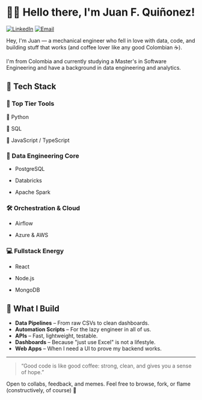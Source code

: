 
# 👨‍🔧 Hello there, I'm Juan F. Quiñonez!

[![LinkedIn](https://img.shields.io/badge/LinkedIn-blue?style=for-the-badge&logo=linkedin&logoColor=white)](https://www.linkedin.com/in/juan-felipe-quinonez/)
[![Email](https://img.shields.io/badge/Email-juanfeqr@outlook.com-blue?style=for-the-badge&logo=gmail&logoColor=white)](mailto:juanfeqr@outlook.com)

Hey, I'm Juan — a mechanical engineer who fell in love with data, code, and building stuff that works (and coffee lover like any good Colombian ☕).

I'm from Colombia and currently studying a Master's in Software Engineering and have a background in data engineering and analytics.

## 🧠 Tech Stack

### 🎯 Top Tier Tools
🥇 Python

🥈 SQL

🥉 JavaScript / TypeScript

### 🧱 Data Engineering Core
* PostgreSQL

* Databricks

* Apache Spark

### 🛠 Orchestration & Cloud
* Airflow

* Azure & AWS

### 💻 Fullstack Energy

* React

* Node.js

* MongoDB

## 🔧 What I Build

- **Data Pipelines** – From raw CSVs to clean dashboards.
- **Automation Scripts** – For the lazy engineer in all of us.
- **APIs** – Fast, lightweight, testable.
- **Dashboards** – Because "just use Excel" is not a lifestyle.
- **Web Apps** – When I need a UI to prove my backend works.

---

> “Good code is like good coffee: strong, clean, and gives you a sense of hope.”

Open to collabs, feedback, and memes. Feel free to browse, fork, or flame (constructively, of course) 🚀
